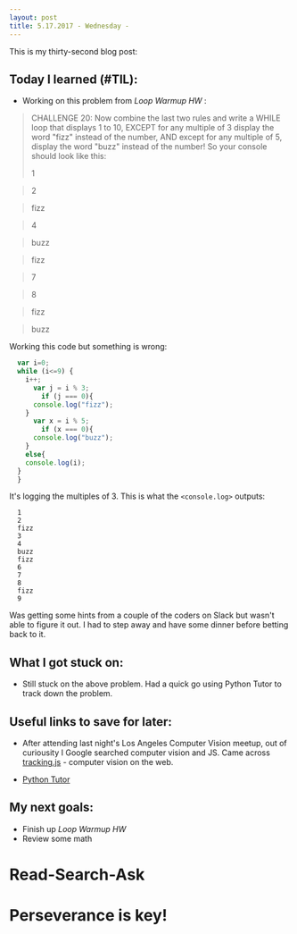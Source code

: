 ```yaml
---
layout: post
title: 5.17.2017 - Wednesday - 
---
```


This is my thirty-second blog post: 


## Today I learned (#TIL):   

- Working on this problem from _Loop Warmup HW_ :

>CHALLENGE 20:
>Now combine the last two rules and write a WHILE loop that displays 1 to 10,
>EXCEPT for any multiple of 3 display the word "fizz" instead of the number,
>AND except for any multiple of 5, display the word "buzz" instead of the number!
>So your console should look like this:
>
>1 

>2

>fizz

>4

>buzz

>fizz

>7 

>8

>fizz

>buzz

Working this code but something is wrong:

```javascript
  var i=0;
  while (i<=9) {
    i++;
      var j = i % 3; 
        if (j === 0){
      console.log("fizz");
    } 
      var x = i % 5; 
        if (x === 0){
      console.log("buzz");
    }
    else{
    console.log(i);
  }
  }
```

It's logging the multiples of 3.  This is what the `<console.log>` outputs:

``` 
  1
  2
  fizz
  3
  4
  buzz
  fizz
  6
  7
  8
  fizz
  9
```
Was getting some hints from a couple of the coders on Slack but wasn't able to figure it out.  I had to step away and have some dinner before betting back to it. 



## What I got stuck on:

- Still stuck on the above problem.  Had a quick go using Python Tutor to track down the problem.  


## Useful links to save for later:

- After attending last night's Los Angeles Computer Vision meetup, out of curiousity I Google searched computer vision and JS. Came across [tracking.js](https://trackingjs.com/) - computer vision on the web.  

- [Python Tutor](http://www.pythontutor.com/)

## My next goals:

- Finish up _Loop Warmup HW_
- Review some math

# Read-Search-Ask

# Perseverance is key!







